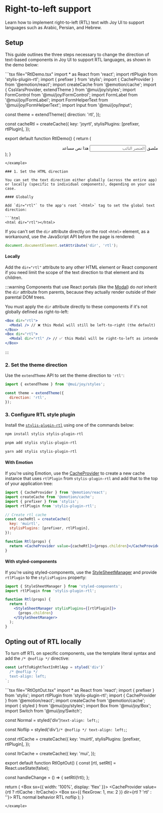 # Right-to-left support

Learn how to implement right-to-left (RTL) text with Joy UI to support languages such as Arabic, Persian, and Hebrew.

## Setup

This guide outlines the three steps necessary to change the direction of text-based components in Joy UI to support RTL languages, as shown in the demo below:

<example name="RtlDemo">
```tsx file="RtlDemo.tsx"
import * as React from 'react';
import rtlPlugin from 'stylis-plugin-rtl';
import { prefixer } from 'stylis';
import { CacheProvider } from '@emotion/react';
import createCache from '@emotion/cache';
import { CssVarsProvider, extendTheme } from '@mui/joy/styles';
import FormControl from '@mui/joy/FormControl';
import FormLabel from '@mui/joy/FormLabel';
import FormHelperText from '@mui/joy/FormHelperText';
import Input from '@mui/joy/Input';

const theme = extendTheme({
  direction: 'rtl',
});

const cacheRtl = createCache({
  key: 'joyrtl',
  stylisPlugins: [prefixer, rtlPlugin],
});

export default function RtlDemo() {
  return (
    <CacheProvider value={cacheRtl}>
      <CssVarsProvider theme={theme}>
        <div dir="rtl">
          <FormControl>
            <FormLabel>ملصق</FormLabel>
            <Input placeholder="العنصر النائب" />
            <FormHelperText>هذا نص مساعد</FormHelperText>
          </FormControl>
        </div>
      </CssVarsProvider>
    </CacheProvider>
  );
}
```
</example>

### 1. Set the HTML direction

You can set the text direction either globally (across the entire app) or locally (specific to individual components), depending on your use case.

#### Globally

Add `dir="rtl"` to the app's root `<html>` tag to set the global text direction:

```html
<html dir="rtl"></html>
```

If you can't set the `dir` attribute directly on the root `<html>` element, as a workaround, use the JavaScript API before the page is rendered:

```js
document.documentElement.setAttribute('dir', 'rtl');
```

#### Locally

Add the `dir="rtl"` attribute to any other HTML element or React component if you need limit the scope of the text direction to that element and its children.

:::warning
Components that use React portals (like the [Modal](https://mui.com/joy-ui/react-modal/)) do _not_ inherit the `dir` attribute from parents, because they actually render outside of their parental DOM trees.

You must apply the `dir` attribute directly to these components if it's not globally defined as right-to-left:

```jsx
<Box dir="rtl">
  <Modal /> // ❌ this Modal will still be left-to-right (the default)
</Box>
<Box dir="rtl">
  <Modal dir="rtl" /> // ✅ this Modal will be right-to-left as intended
</Box>
```

:::

### 2. Set the theme direction

Use the `extendTheme` API to set the theme direction to `'rtl'`:

```js
import { extendTheme } from '@mui/joy/styles';

const theme = extendTheme({
  direction: 'rtl',
});
```

### 3. Configure RTL style plugin

Install the [`stylis-plugin-rtl`](https://github.com/styled-components/stylis-plugin-rtl) using one of the commands below:

<codeblock storageKey="package-manager">

```bash npm
npm install stylis stylis-plugin-rtl
```

```bash pnpm
pnpm add stylis stylis-plugin-rtl
```

```bash yarn
yarn add stylis stylis-plugin-rtl
```

</codeblock>

#### With Emotion

If you're using Emotion, use the [CacheProvider](https://emotion.sh/docs/cache-provider) to create a new cache instance that uses `rtlPlugin` from `stylis-plugin-rtl` and add that to the top of your application tree:

```jsx
import { CacheProvider } from '@emotion/react';
import createCache from '@emotion/cache';
import { prefixer } from 'stylis';
import rtlPlugin from 'stylis-plugin-rtl';

// Create rtl cache
const cacheRtl = createCache({
  key: 'muirtl',
  stylisPlugins: [prefixer, rtlPlugin],
});

function Rtl(props) {
  return <CacheProvider value={cacheRtl}>{props.children}</CacheProvider>;
}
```

#### With styled-components

If you're using styled-components, use the [StyleSheetManager](https://styled-components.com/docs/api#stylesheetmanager) and provide `rtlPlugin` to the `stylisPlugins` property:

```jsx
import { StyleSheetManager } from 'styled-components';
import rtlPlugin from 'stylis-plugin-rtl';

function Rtl(props) {
  return (
    <StyleSheetManager stylisPlugins={[rtlPlugin]}>
      {props.children}
    </StyleSheetManager>
  );
}
```

## Opting out of RTL locally

To turn off RTL on specific components, use the template literal syntax and add the `/* @noflip */` directive:

```js
const LeftToRightTextInRtlApp = styled('div')`
  /* @noflip */
  text-align: left;
`;
```

<example name="RtlOptOut">
```tsx file="RtlOptOut.tsx"
import * as React from 'react';
import { prefixer } from 'stylis';
import rtlPlugin from 'stylis-plugin-rtl';
import { CacheProvider } from '@emotion/react';
import createCache from '@emotion/cache';
import { styled } from '@mui/joy/styles';
import Box from '@mui/joy/Box';
import Switch from '@mui/joy/Switch';

const Normal = styled('div')`
  text-align: left;
`;

const Noflip = styled('div')`
  /* @noflip */
  text-align: left;
`;

const rtlCache = createCache({
  key: 'muirtl',
  stylisPlugins: [prefixer, rtlPlugin],
});

const ltrCache = createCache({
  key: 'mui',
});

export default function RtlOptOut() {
  const [rtl, setRtl] = React.useState(false);

  const handleChange = () => {
    setRtl(!rtl);
  };

  return (
    <Box sx={{ width: '100%', display: 'flex' }}>
      <Switch onChange={handleChange} endDecorator="Toggle RTL" />
      <CacheProvider value={rtl ? rtlCache : ltrCache}>
        <Box sx={{ flexGrow: 1, mx: 2 }} dir={rtl ? 'rtl' : ''}>
          <Normal>RTL normal behavior</Normal>
          <Noflip>RTL noflip</Noflip>
        </Box>
      </CacheProvider>
    </Box>
  );
}
```
</example>